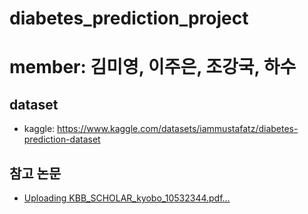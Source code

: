 # diabetes_prediction_project
# member: 김미영, 이주은, 조강국, 하수

## dataset
- kaggle: https://www.kaggle.com/datasets/iammustafatz/diabetes-prediction-dataset

## 참고 논문
- [Uploading KBB_SCHOLAR_kyobo_10532344.pdf…]()

